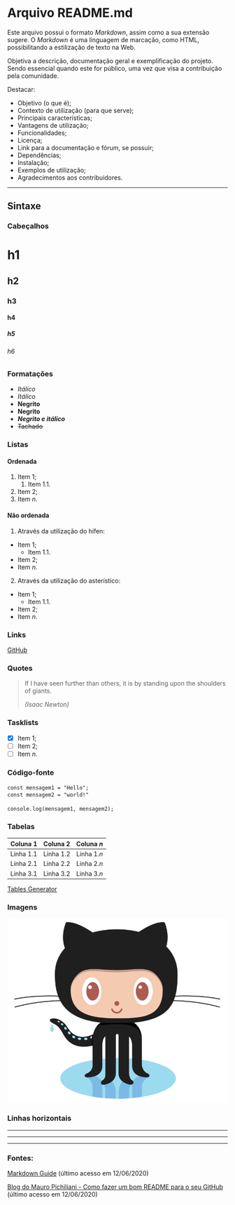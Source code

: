 # Arquivo README.md

Este arquivo possui o formato *Markdown*, assim como a sua extensão sugere. O *Markdown* é uma linguagem de marcação, como HTML, possibilitando a estilização de texto na Web.

Objetiva a descrição, documentação geral e exemplificação do projeto. Sendo essencial quando este for público, uma vez que visa a contribuição pela comunidade.

Destacar:
- Objetivo (o que é);
- Contexto de utilização (para que serve);
- Principais características;
- Vantagens de utilização;
- Funcionalidades;
- Licença;
- Link para a documentação e fórum, se possuir;
- Dependências;
- Instalação;
- Exemplos de utilização;
- Agradecimentos aos contribuidores.

***

## Sintaxe

### Cabeçalhos
# h1
## h2
### h3
#### h4
##### h5
###### h6

### Formatações
* *Itálico*
* _Itálico_
* **Negrito**
* __Negrito__
* **_Negrito e itálico_**
* ~~Tachado~~

### Listas

#### Ordenada
1. Item 1;
	1. Item 1.1.
2. Item 2;
3. Item *n*.

#### Não ordenada
1. Através da utilização do hífen:
- Item 1;
	- Item 1.1.
- Item 2;
- Item *n*.
2. Através da utilização do asterístico:
* Item 1;
	* Item 1.1.
* Item 2;
* Item *n*.

### Links

[GitHub](https://github.com/)

### Quotes

> If I have seen further than others, it is by standing upon the shoulders of giants.
>
> *(Isaac Newton)*

### Tasklists

- [x] Item 1;
- [ ] Item 2;
- [ ] Item *n*.

### Código-fonte

```
const mensagem1 = "Hello";
const mensagem2 = "world!"

console.log(mensagem1, mensagem2);
```

### Tabelas

| Coluna 1  | Coluna 2  | Coluna *n*  |
|-----------|-----------|-------------|
| Linha 1.1 | Linha 1.2 | Linha 1.*n* |
| Linha 2.1 | Linha 2.2 | Linha 2.*n* |
| Linha 3.1 | Linha 3.2 | Linha 3.*n* |

[Tables Generator](https://www.tablesgenerator.com/markdown_tables)

### Imagens

![Octocat](https://github.com/annevaz/RecursosDocumentacao/blob/master/files/Octocat.png)

### Linhas horizontais

***
---
___

### Fontes:

[Markdown Guide](https://www.markdownguide.org/basic-syntax/) (último acesso em 12/06/2020)

[Blog do Mauro Pichiliani - Como fazer um bom README para o seu GitHub](http://pichiliani.com.br/como-fazer-um-bom-readme-para-o-seu-github/) (último acesso em 12/06/2020)